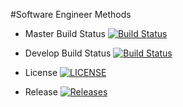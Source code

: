 #Software Engineer Methods

- Master Build Status [![Build Status](https://travis-ci.com/veskozanev/sem.svg?branch=master)](https://travis-ci.org/veskozanev/sem)

- Develop Build Status [![Build Status](https://travis-ci.com/veskozanev/sem.svg?branch=develop)](https://travis-ci.org/veskozanev/sem)

- License [![LICENSE](https://img.shields.io/github/license/veskozanev/sem.svg?style=flat-square)](https://github.com/veskozanev/sem/blob/master/LICENSE)

- Release [![Releases](https://img.shields.io/github/release/veskozanev/sem/all.svg?style=flat-square)](https://github.com/veskozanev/sem/releases)